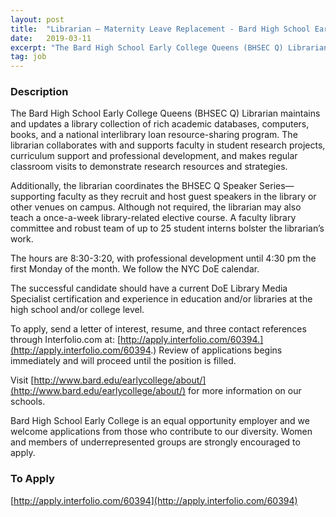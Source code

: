 ```yaml
---
layout: post
title:  "Librarian – Maternity Leave Replacement - Bard High School Early College"
date:   2019-03-11
excerpt: "The Bard High School Early College Queens (BHSEC Q) Librarian maintains and updates a library collection of rich academic databases, computers, books, and a national interlibrary loan resource-sharing program. The librarian collaborates with and supports faculty in student research projects, curriculum support and professional development, and makes regular classroom visits..."
tag: job
---
```


### Description   

The Bard High School Early College Queens (BHSEC Q) Librarian maintains and updates a library collection of rich academic databases, computers, books, and a national interlibrary loan resource-sharing program. The librarian collaborates with and supports faculty in student research projects, curriculum support and professional development, and makes regular classroom visits to demonstrate research resources and strategies.

Additionally, the librarian coordinates the BHSEC Q Speaker Series—supporting faculty as they recruit and host guest speakers in the library or other venues on campus. Although not required, the librarian may also teach a once-a-week library-related elective course. A faculty library committee and robust team of up to 25 student interns bolster the librarian’s work.  

The hours are 8:30-3:20, with professional development until 4:30 pm the first Monday of the month. We follow the NYC DoE calendar.

The successful candidate should have a current DoE Library Media Specialist certification and experience in education and/or libraries at the high school and/or college level. 

To apply, send a letter of interest, resume, and three contact references through Interfolio.com at: [http://apply.interfolio.com/60394.](http://apply.interfolio.com/60394.)  Review of applications begins immediately and will proceed until the position is filled. 

Visit [http://www.bard.edu/earlycollege/about/](http://www.bard.edu/earlycollege/about/) for more information on our schools.

Bard High School Early College is an equal opportunity employer and we welcome applications from those who contribute to our diversity. Women and members of underrepresented groups are strongly encouraged to apply.  












### To Apply   

[http://apply.interfolio.com/60394](http://apply.interfolio.com/60394)





